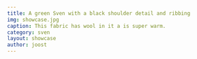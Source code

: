 ```yaml
---
title: A green Sven with a black shoulder detail and ribbing
img: showcase.jpg
caption: This fabric has wool in it a is super warm.
category: sven
layout: showcase
author: joost
---
```

